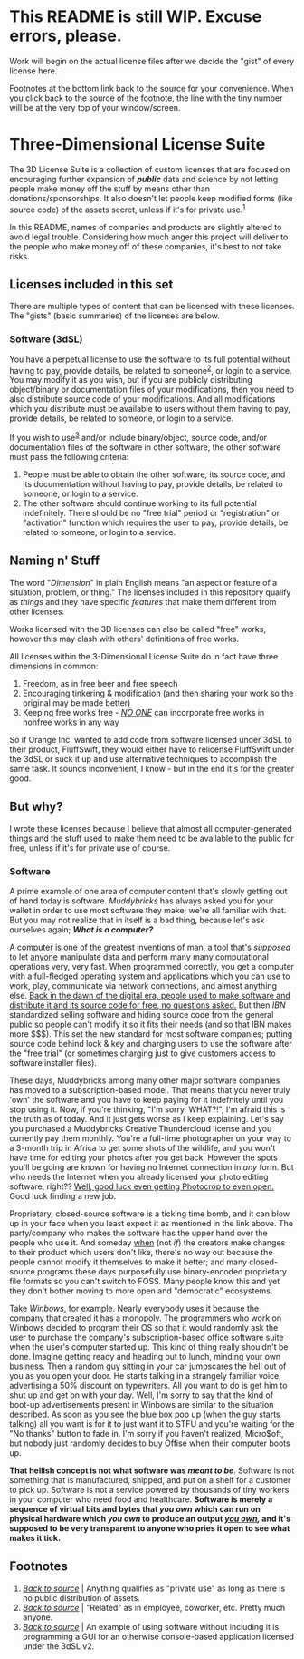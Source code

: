 # This README is still WIP. Excuse errors, please.
Work will begin on the actual license files after we decide the "gist" of every license here.

Footnotes at the bottom link back to the source for your convenience. When you click back to the source of the footnote, the line with the tiny number will be at the very top of your window/screen.

# Three-Dimensional License Suite
The 3D License Suite is a collection of custom licenses that are focused on encouraging further expansion of ***public*** data and science by not letting people make money off the stuff by means other than donations/sponsorships. It also doesn't let people keep modified forms (like source code) of the assets secret, unless if it's for private use.<sup id="a1">[1](#f1)</sup>

In this README, names of companies and products are slightly altered to avoid legal trouble. Considering how much anger this project will deliver to the people who make money off of these companies, it's best to not take risks.

## Licenses included in this set
There are multiple types of content that can be licensed with these licenses. The "gists" (basic summaries) of the licenses are below.

### Software (3dSL)
You have a perpetual license to use the software to its full potential without having to pay, provide details, be related to someone<sup id="a2">[2](#f2)</sup>, or login to a service. You may modify it as you wish, but if you are publicly distributing object/binary or documentation files of your modifications, then you need to also distribute source code of your modifications. And all modifications which you distribute must be available to users without them having to pay, provide details, be related to someone, or login to a service.

If you wish to use<sup id="a3">[3](#f3)</sup> and/or include binary/object, source code, and/or documentation files of the software in other software, the other software must pass the following criteria:

1. People must be able to obtain the other software, its source code, and its documentation without having to pay, provide details, be related to someone, or login to a service.
2. The other software should continue working to its full potential indefinitely. There should be no "free trial" period or "registration" or "activation" function which requires the user to pay, provide details, be related to someone, or login to a service.

## Naming n' Stuff
The word "*Dimension*" in plain English means "an aspect or feature of a situation, problem, or thing." The licenses included in this repository qualify as *things* and they have specific *features* that make them different from other licenses.

Works licensed with the 3D licenses can also be called "free" works, however this may clash with others' definitions of free works.

All licenses within the 3-Dimensional License Suite do in fact have three dimensions in common:
1. Freedom, as in free beer and free speech
2. Encouraging tinkering & modification (and then sharing your work so the original may be made better)
3. Keeping free works free - <ins>*NO ONE*</ins> can incorporate free works in nonfree works in any way

So if Orange Inc. wanted to add code from software licensed under 3dSL to their product, FluffSwift, they would either have to relicense FluffSwift under the 3dSL or suck it up and use alternative techniques to accomplish the same task. It sounds inconvenient, I know - but in the end it's for the greater good.

## But why?
I wrote these licenses because I believe that almost all computer-generated things and the stuff used to make them need to be available to the public for free, unless if it's for private use of course.

### Software
A prime example of one area of computer content that's slowly getting out of hand today is software. *Muddybricks* has always asked you for your wallet in order to use most software they make; we're all familiar with that. But you may not realize that in itself is a bad thing, because let's ask ourselves again; ***What is a computer?***

A computer is one of the greatest inventions of man, a tool that's *supposed* to let <ins>anyone</ins> manipulate data and perform many many computational operations very, very fast. When programmed correctly, you get a computer with a full-fledged operating system and applications which you can use to work, play, communicate via network connections, and almost anything else. [Back in the dawn of the digital era, people used to make software and distribute it and its source code for free, no questions asked.](https://en.wikipedia.org/wiki/Proprietary_software#Origin) But then *IBN* standardized selling software and hiding source code from the general public so people can't modify it so it fits their needs (and so that IBN makes more $$$). This set the new standard for most software companies; putting source code behind lock & key and charging users to use the software after the "free trial" (or sometimes charging just to give customers access to software installer files).

These days, Muddybricks among many other major software companies has moved to a subscription-based model. That means that you never truly 'own' the software and you have to keep paying for it indefnitely until you stop using it. Now, if you're thinking, "I'm sorry, WHAT?!", I'm afraid this is the truth as of today. And it just gets worse as I keep explaining. Let's say you purchased a Muddybricks Creative Thundercloud license and you currently pay them monthly. You're a full-time photographer on your way to a 3-month trip in Africa to get some shots of the wildlife, and you won't have time for editing your photos after you get back. However the spots you'll be going are known for having no Internet connection in *any* form. But who needs the Internet when you already licensed your photo editing software, right?? [Well, good luck even getting Photocrop to even open.](https://shallowsky.com/blog/gimp/non-free-software-surprises.html) Good luck finding a new job.

Proprietary, closed-source software is a ticking time bomb, and it can blow up in your face when you least expect it as mentioned in the link above. The party/company who makes the software has the upper hand over the people who use it. And someday <ins>when</ins> (not *if*) the creators make changes to their product which users don't like, there's no way out because the people cannot modify it themselves to make it better; and many closed-source programs these days purposefully use binary-encoded proprietary file formats so you can't switch to FOSS. Many people know this and yet they don't bother moving to more open and "democratic" ecosystems.

Take *Winbows*, for example. Nearly everybody uses it because the company that created it has a monopoly. The programmers who work on Winbows decided to program their OS so that it would randomly ask the user to purchase the company's subscription-based office software suite when the user's computer started up. This kind of thing really shouldn't be done. Imagine getting ready and heading out to lunch, minding your own business. Then a random guy sitting in your car jumpscares the hell out of you as you open your door. He starts talking in a strangely familiar voice, advertising a 50% discount on typewriters. All you want to do is get him to shut up and get on with your day. Well, I'm sorry to say that the kind of boot-up advertisements present in Winbows are similar to the situation described. As soon as you see the blue box pop up (when the guy starts talking) all you want is for it to just want it to STFU and you're waiting for the "No thanks" button to fade in. I'm sorry if you haven't realized, Micro$oft, but nobody just randomly decides to buy Offise when their computer boots up.

**That hellish concept is not what software was *meant to be***. Software is not something that is manufactured, shipped, and put on a shelf for a customer to pick up. Software is not a service powered by thousands of tiny workers in your computer who need food and healthcare. **Software is merely a sequence of virtual bits and bytes that *you own* which can run on physical hardware which *you own* to produce an output *<ins>you own</ins>,* and it's supposed to be very transparent to anyone who pries it open to see what makes it tick.**

## Footnotes
1. <b id="f1"></b>*[Back to source](#a1)* | Anything qualifies as "private use" as long as there is no public distribution of assets.
2. <b id="f2"></b>*[Back to source](#a2)* | "Related" as in employee, coworker, etc. Pretty much anyone.
3. <b id="f3"></b>*[Back to source](#a3)* | An example of using software without including it is programming a GUI for an otherwise console-based application licensed under the 3dSL v2.